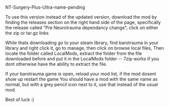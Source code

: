 NT-Surgery-Plus-Ultra-name-pending

To use this version instead of the updated version, download the mod by finding the releases section on the right hand side of the page,
specifically the release called "Pre Neurotrauma dependancy change", click on either the zip or tar.gz links

While thats downloading go to your steam library, find barotrauma in your library and right click it, go to manage, then click on browse local files,
Then locate the folder called LocalMods, extract the folder from the file downloaded before and put it in the LocalMods folder 
-- 7zip works if you dont otherwise have the ability to extract the file.

If your barotrauma game is open, reload your mod list, if the mod dosent show up restart the game
You should have a mod with the same name as normal, but with a grey pencil icon next to it, use that instead of the usual mod.

Best of luck :)
